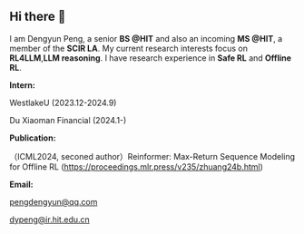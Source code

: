 ## Hi there 👋

I am Dengyun Peng, a senior **BS @HIT** and also an incoming **MS @HIT**, a member of the **SCIR LA**.
My current research interests focus on **RL4LLM**,**LLM reasoning**. I have research experience in **Safe RL** and **Offline RL**.

**Intern:**

WestlakeU (2023.12-2024.9)

Du Xiaoman Financial (2024.1-)

**Publication:**

（ICML2024, seconed author）Reinformer: Max-Return Sequence Modeling for Offline RL (https://proceedings.mlr.press/v235/zhuang24b.html)

**Email:**

pengdengyun@qq.com

dypeng@ir.hit.edu.cn
